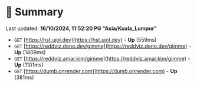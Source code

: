 # 📖 Summary
Last updated: **16/10/2024, 11:52:20 PG "Asia/Kuala_Lumpur"**

- `GET` [https://hst.ujol.dev](https://hst.ujol.dev) - **Up** (559ms)
- `GET` [https://reddviz.deno.dev/gimme](https://reddviz.deno.dev/gimme) - **Up** (1409ms)
- `GET` [https://reddviz.amar.kim/gimme](https://reddviz.amar.kim/gimme) - **Up** (1101ms)
- `GET` [https://dumb.onrender.com](https://dumb.onrender.com) - **Up** (381ms)
